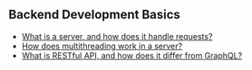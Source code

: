 ## Backend Development Basics

  - [What is a server, and how does it handle requests?](https://github.com/BekCodingAddict/Back-End/blob/master/Interview-Questions/Basics/Questions/Server-and-how-does-it-handle-requests.md)
  - [How does multithreading work in a server?](https://github.com/BekCodingAddict/Back-End/blob/master/Interview-Questions/Basics/Questions/Multithreading-in-Server.md)
  - [What is RESTful API, and how does it differ from GraphQL?](https://github.com/BekCodingAddict/Back-End/blob/master/Interview-Questions/Basics/Questions/RESTful-APIs-vs-GraphQL.md)
